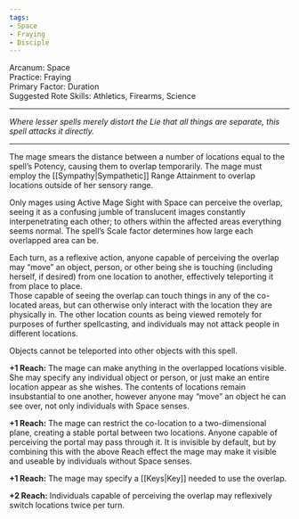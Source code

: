 ```yaml
---
tags:
- Space
- Fraying
- Disciple
---
```


Arcanum: Space\
Practice: Fraying\
Primary Factor: Duration\
Suggested Rote Skills: Athletics, Firearms, Science

---

_Where lesser spells merely distort the Lie that all things are separate, this spell attacks it directly._

---

The mage smears the distance between a number of locations equal to the spell’s Potency, causing them to overlap temporarily. The mage must employ the [[Sympathy|Sympathetic]] Range Attainment to overlap locations outside of her sensory range.

Only mages using Active Mage Sight with Space can perceive the overlap, seeing it as a confusing jumble of translucent images constantly interpenetrating each other; to others within the affected areas everything seems normal. The spell’s Scale factor determines how large each overlapped area can be.

Each turn, as a reflexive action, anyone capable of perceiving the overlap may “move” an object, person, or other being she is touching (including herself, if desired) from one location to another, effectively teleporting it from place to place.\
Those capable of seeing the overlap can touch things in any of the co-located areas, but can otherwise only interact with the location they are physically in. The other location counts as being viewed remotely for purposes of further spellcasting, and individuals may not attack people in different locations.

Objects cannot be teleported into other objects with this spell.

**+1 Reach:** The mage can make anything in the overlapped locations visible. She may specify any individual object or person, or just make an entire location appear as she wishes. The contents of locations remain insubstantial to one another, however anyone may “move” an object he can see over, not only individuals with Space senses.

**+1 Reach:** The mage can restrict the co-location to a two-dimensional plane, creating a stable portal between two locations. Anyone capable of perceiving the portal may pass through it. It is invisible by default, but by combining this with the above Reach effect the mage may make it visible and useable by individuals without Space senses.

**+1 Reach:** The mage may specify a [[Keys|Key]] needed to use the overlap.

**+2 Reach:** Individuals capable of perceiving the overlap may reflexively switch locations twice per turn.